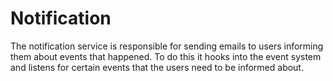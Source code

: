 # Notification

The notification service is responsible for sending emails to users informing them about events that happened. To do this it hooks into the event system and listens for certain events that the users need to be informed about.

